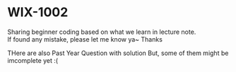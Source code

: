 # WIX-1002
Sharing beginner coding based on what we learn in lecture note.                   
If found any mistake, please let me know ya~ Thanks

THere are also Past Year Question with solution
But, some of them might be imcomplete yet :(
